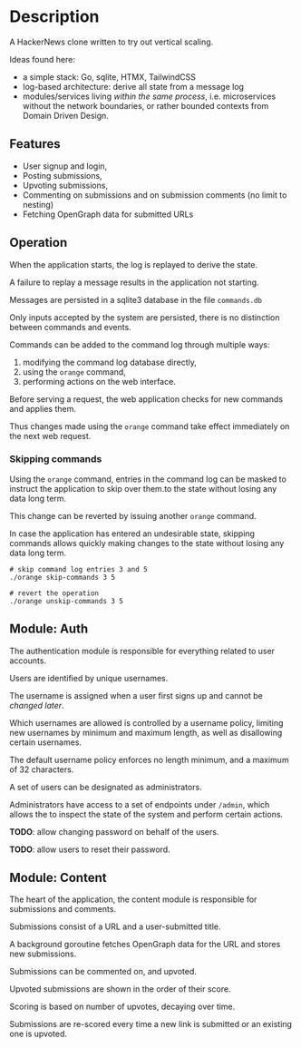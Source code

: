 # Description

A HackerNews clone written to try out vertical scaling.

Ideas found here:

- a simple stack: Go, sqlite, HTMX, TailwindCSS
- log-based architecture: derive all state from a message log
- modules/services living _within the same process_, i.e. microservices without
  the network boundaries, or rather bounded contexts from Domain Driven Design.

## Features

- User signup and login,
- Posting submissions,
- Upvoting submissions,
- Commenting on submissions and on submission comments (no limit to nesting)
- Fetching OpenGraph data for submitted URLs

## Operation

When the application starts, the log is replayed to derive the state.

A failure to replay a message results in the application not starting.

Messages are persisted in a sqlite3 database in the file `commands.db`

Only inputs accepted by the system are persisted, there is no distinction
between commands and events.

Commands can be added to the command log through multiple ways:

1. modifying the command log database directly,
2. using the `orange` command,
3. performing actions on the web interface.

Before serving a request, the web application checks for new commands
and applies them.

Thus changes made using the `orange` command take effect immediately
on the next web request.

### Skipping commands

Using the `orange` command, entries in the command log can be masked
to instruct the application to skip over them.to the state without
losing any data long term.

This change can be reverted by issuing another `orange` command.

In case the application has entered an undesirable state, skipping
commands allows quickly making changes to the state without losing
any data long term.

```shell
# skip command log entries 3 and 5
./orange skip-commands 3 5

# revert the operation
./orange unskip-commands 3 5
```

## Module: Auth

The authentication module is responsible for everything related to user accounts.

Users are identified by unique usernames.

The username is assigned when a user first signs up and cannot be _changed later_.

Which usernames are allowed is controlled by a username policy,
limiting new usernames by minimum and maximum length, as well as
disallowing certain usernames.

The default username policy enforces no length minimum, and a maximum of 32 characters.

A set of users can be designated as administrators.

Administrators have access to a set of endpoints under `/admin`,
which allows the to inspect the state of the system and perform
certain actions.

**TODO**: allow changing password on behalf of the users.

**TODO**: allow users to reset their password.

## Module: Content

The heart of the application, the content module is responsible for
submissions and comments.

Submissions consist of a URL and a user-submitted title.

A background goroutine fetches OpenGraph data for the URL and stores new submissions.

Submissions can be commented on, and upvoted.

Upvoted submissions are shown in the order of their score.

Scoring is based on number of upvotes, decaying over time.

Submissions are re-scored every time a new link is submitted or an
existing one is upvoted.
